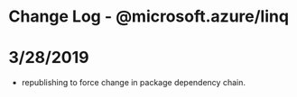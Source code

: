 # Change Log - @microsoft.azure/linq

# 3/28/2019
- republishing to force change in package dependency chain.
